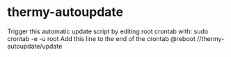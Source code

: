 # thermy-autoupdate

Trigger this automatic update script by editing root crontab with:
  sudo crontab -e -u root
Add this line to the end of the crontab
@reboot /<path to script>/thermy-autoupdate/update
